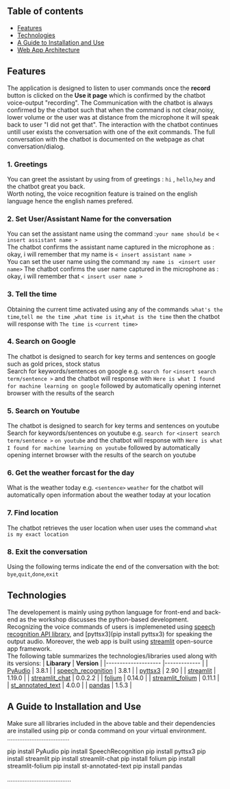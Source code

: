 
## Table of contents
* [Features](#features)
* [Technologies](#technologies)
* [A Guide to Installation and Use](#a-guide-to-installation-and-use)
* [Web App Architecture](#web-app-architecture)

## Features
The application is designed to listen to user commands once the **record** button is clicked on the **Use it page** which is confirmed by the chatbot voice-output "recording". 
The Communication with the chatbot is always confirmed by the chatbot such that when the command is not clear,noisy, lower volume or the user was at distance from the microphone
it will speak back to user "I did not get that". The interaction with the chatbot continues untill user exists the conversation with one of the exit commands. The full conversation
with the chatbot is documented on the webpage as chat conversation/dialog.
### 1. Greetings
You can greet the assistant by using from of greetings : `hi` , `hello`,`hey`  and the chatbot great you back. <br>
Worth noting, the voice recognition feature is trained on the english language hence the english names prefered.
### 2.  Set User/Assistant Name for the conversation
You can set the assistant name using the command :`your name should be` `< insert assistant name >` <br>
The chatbot confirms the assistant name captured in the microphone as : okay, i will remember that my name is `< insert assistant name >` <br>
You can set the user name using the command :`my name is` ` <insert user name>`
The chatbot confirms the user name captured in the microphone as : okay, i will remember that `< insert user name >` <br>

### 3. Tell the time
Obtaining the current time activated using any of the commands :`what's the time`,`tell me the time
`,`what time is it`,`what is the time` then the chatbot will response with  `The time is` `<current time>`

### 4. Search on Google
The chatbot is designed to search for key terms and sentences on google such as gold prices, stock status <br>
Search for keywords/sentences on google e.g. `search for` `<insert search term/sentence >` and the chatbot will response
with `Here is what I found for machine learning on google` followed by automatically opening internet browser with the results 
of the search

### 5. Search on Youtube
The chatbot is designed to search for key terms and sentences on youtube <br>
Search for keywords/sentences on youtube e.g. `search for` `<insert search term/sentence >` `on youtube` and the chatbot will response
with `Here is what I found for machine learning on youtube` followed by automatically opening internet browser with the results 
of the search on youtube

### 6. Get the weather forcast for the day
What is the weather today e.g. `<sentence>` `weather` for the chatbot will automatically open information about the weather today at your location

### 7. Find location
The chatbot retrieves the user location when user uses the command `what is my exact location`

### 8. Exit the conversation
Using the following terms indicate the end of the conversation with the bot: `bye`,`quit`,`done`,`exit`

## Technologies
The developement is mainly using python language for front-end and back-end as the workshop discusses the python-based development.
Recognizing the voice commands of users is implemeneted using [speech recognition API library](https://pypi.org/project/SpeechRecognition/), and [pyttsx3](pip install pyttsx3) for speaking the output audio. Moreover, the web app is built using [streamlit](https://streamlit.io/) open-source app framework. <br>
The following table summarizes the technologies/libraries used along with its versions:
| **Libarary**       	| **Version** 	|
|--------------------	|-------------	|
| [PyAudio](https://pypi.org/project/PyAudio/) 	| 3.8.1       	|
| [speech_recognition](https://pypi.org/project/SpeechRecognition/)	| 3.8.1       	|
| [pyttsx3](https://pypi.org/project/pyttsx3/)            	| 2.90        	|
| [streamlit](https://pypi.org/project/streamlit/)          	| 1.19.0      	|
| [streamlit_chat](https://pypi.org/project/streamlit-chat/)     	| 0.0.2.2     	|
| [folium](https://pypi.org/project/folium/)             	| 0.14.0      	|
| [streamlit_folium](https://pypi.org/project/streamlit-folium/)   	| 0.11.1      	|
| [st_annotated_text](https://pypi.org/project/st-annotated-text/)  	| 4.0.0       	|
| [pandas](https://pypi.org/project/pandas/)             	| 1.5.3       	|

## A Guide to Installation and Use
Make sure all libraries included in the above table and their dependencies are installed using pip or conda command on your virtual environment.
....................................

pip install PyAudio
pip install SpeechRecognition 
pip install pyttsx3
pip install streamlit
pip install streamlit-chat
pip install folium
pip install streamlit-folium
pip install st-annotated-text
pip install pandas

.....................................

